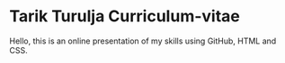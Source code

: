 # Tarik Turulja Curriculum-vitae 

Hello, this is an online presentation of my skills using GitHub, HTML and CSS.
